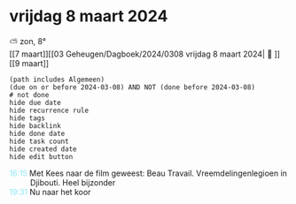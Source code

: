 # vrijdag 8 maart 2024

⛅ zon, 8°<br>[[7 maart]][[03 Geheugen/Dagboek/2024/0308 vrijdag 8 maart 2024| 📓 ]][[9 maart]]
```tasks
(path includes Algemeen)
(due on or before 2024-03-08) AND NOT (done before 2024-03-08)
# not done
hide due date
hide recurrence rule
hide tags
hide backlink
hide done date
hide task count
hide created date
hide edit button
```
<p style="padding-left: 2.7em; text-indent: -2.7em; margin: 0;"><font color=#8be9f3>16:15  </font>  Met Kees naar de film geweest: Beau Travail. Vreemdelingenlegioen in Djibouti. Heel bijzonder </p>   
<p style="padding-left: 2.7em; text-indent: -2.7em; margin: 0;"><font color=#8be9f3>19:31  </font>  Nu naar het koor </p>   